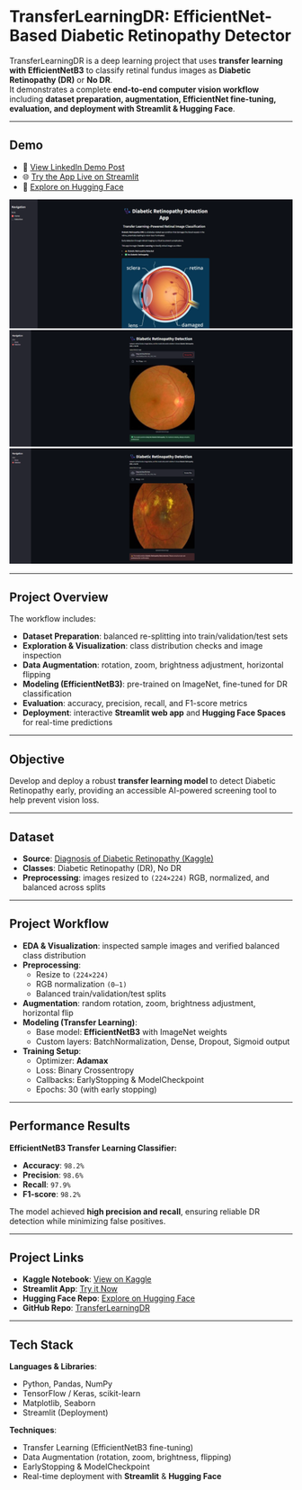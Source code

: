 # **TransferLearningDR: EfficientNet-Based Diabetic Retinopathy Detector**

TransferLearningDR is a deep learning project that uses **transfer learning with EfficientNetB3** to classify retinal fundus images as **Diabetic Retinopathy (DR)** or **No DR**.  
It demonstrates a complete **end-to-end computer vision workflow** including **dataset preparation, augmentation, EfficientNet fine-tuning, evaluation, and deployment with Streamlit & Hugging Face**.

---

## **Demo**

- 🎥 [View LinkedIn Demo Post](https://www.linkedin.com/posts/rawan-alwadeya-17948a305_deeplearning-transferlearning-efficientnet-activity-7373417012628344832-e5pZ?utm_source=share&utm_medium=member_desktop&rcm=ACoAAE3YzG0BAZw48kimDDr_guvq8zXgSjDgk_I)  
- 🌐 [Try the App Live on Streamlit](https://transferlearningdr-httrdrrzqndfzqbyak8wkc.streamlit.app/)  
- 🤗 [Explore on Hugging Face](https://huggingface.co/RawanAlwadeya/TransferLearningDR)

![App Demo](https://github.com/rawan-alwadiya/TransferLearningDR/blob/main/TransferLearningDR_App.png)  
![No DR Example](https://github.com/rawan-alwadiya/TransferLearningDR/blob/main/No_DR.png)  
![DR Example](https://github.com/rawan-alwadiya/TransferLearningDR/blob/main/DR.png)

---

## **Project Overview**

The workflow includes:  
- **Dataset Preparation**: balanced re-splitting into train/validation/test sets  
- **Exploration & Visualization**: class distribution checks and image inspection  
- **Data Augmentation**: rotation, zoom, brightness adjustment, horizontal flipping  
- **Modeling (EfficientNetB3)**: pre-trained on ImageNet, fine-tuned for DR classification  
- **Evaluation**: accuracy, precision, recall, and F1-score metrics  
- **Deployment**: interactive **Streamlit web app** and **Hugging Face Spaces** for real-time predictions

---

## **Objective**

Develop and deploy a robust **transfer learning model** to detect Diabetic Retinopathy early, providing an accessible AI-powered screening tool to help prevent vision loss.

---

## **Dataset**

- **Source**: [Diagnosis of Diabetic Retinopathy (Kaggle)](https://www.kaggle.com/datasets/pkdarabi/diagnosis-of-diabetic-retinopathy/data)  
- **Classes**: Diabetic Retinopathy (DR), No DR  
- **Preprocessing**: images resized to `(224×224)` RGB, normalized, and balanced across splits

---

## **Project Workflow**

- **EDA & Visualization**: inspected sample images and verified balanced class distribution  
- **Preprocessing**:  
  - Resize to `(224×224)`  
  - RGB normalization `(0–1)`  
  - Balanced train/validation/test splits  
- **Augmentation**: random rotation, zoom, brightness adjustment, horizontal flip  
- **Modeling (Transfer Learning)**:  
  - Base model: **EfficientNetB3** with ImageNet weights  
  - Custom layers: BatchNormalization, Dense, Dropout, Sigmoid output  
- **Training Setup**:  
  - Optimizer: **Adamax**  
  - Loss: Binary Crossentropy  
  - Callbacks: EarlyStopping & ModelCheckpoint  
  - Epochs: 30 (with early stopping)

---

## **Performance Results**

**EfficientNetB3 Transfer Learning Classifier:**  
- **Accuracy**: `98.2%`  
- **Precision**: `98.6%`  
- **Recall**: `97.9%`  
- **F1-score**: `98.2%`

The model achieved **high precision and recall**, ensuring reliable DR detection while minimizing false positives.

---

## **Project Links**

- **Kaggle Notebook**: [View on Kaggle](https://www.kaggle.com/code/rawanalwadeya/transferlearningdr-diabetic-retinopathy-detection)  
- **Streamlit App**: [Try it Now](https://transferlearningdr-httrdrrzqndfzqbyak8wkc.streamlit.app/)  
- **Hugging Face Repo**: [Explore on Hugging Face](https://huggingface.co/RawanAlwadeya/TransferLearningDR)  
- **GitHub Repo**: [TransferLearningDR](https://github.com/rawan-alwadiya/TransferLearningDR)

---

## **Tech Stack**

**Languages & Libraries**:  
- Python, Pandas, NumPy  
- TensorFlow / Keras, scikit-learn  
- Matplotlib, Seaborn  
- Streamlit (Deployment)

**Techniques**:  
- Transfer Learning (EfficientNetB3 fine-tuning)  
- Data Augmentation (rotation, zoom, brightness, flipping)  
- EarlyStopping & ModelCheckpoint  
- Real-time deployment with **Streamlit** & **Hugging Face**
